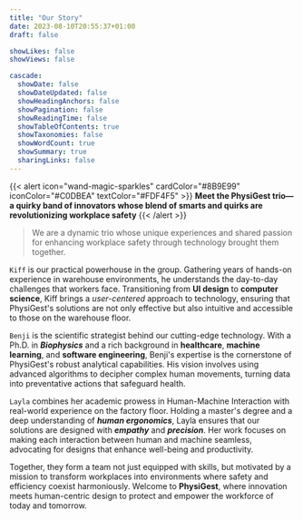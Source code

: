 ```yaml
---
title: "Our Story"
date: 2023-08-10T20:55:37+01:00
draft: false

showLikes: false
showViews: false

cascade:
  showDate: false
  showDateUpdated: false
  showHeadingAnchors: false
  showPagination: false
  showReadingTime: false
  showTableOfContents: true
  showTaxonomies: false
  showWordCount: true
  showSummary: true
  sharingLinks: false
---
```


{{< alert icon="wand-magic-sparkles" cardColor="#8B9E99" iconColor="#C0DBEA" textColor="#FDF4F5" >}}
**Meet the PhysiGest trio—a quirky band of innovators whose blend of smarts and quirks are revolutionizing workplace safety**
{{< /alert >}}

> We are a dynamic trio whose unique experiences and shared passion for enhancing workplace safety through technology brought them together.

`Kiff` is our practical powerhouse in the group. Gathering years of hands-on experience in warehouse environments, he understands the day-to-day challenges that workers face. Transitioning from **UI design** to **computer science**, Kiff brings a _user-centered_ approach to technology, ensuring that PhysiGest's solutions are not only effective but also intuitive and accessible to those on the warehouse floor.

`Benji` is the scientific strategist behind our cutting-edge technology. With a Ph.D. in **_Biophysics_** and a rich background in **healthcare**, **machine learning**, and **software engineering**, Benji's expertise is the cornerstone of PhysiGest's robust analytical capabilities. His vision involves using advanced algorithms to decipher complex human movements, turning data into preventative actions that safeguard health.

`Layla` combines her academic prowess in Human-Machine Interaction with real-world experience on the factory floor. Holding a master's degree and a deep understanding of _**human ergonomics**_, Layla ensures that our solutions are designed with **_empathy_** and **_precision_**. Her work focuses on making each interaction between human and machine seamless, advocating for designs that enhance well-being and productivity.

Together, they form a team not just equipped with skills, but motivated by a mission to transform workplaces into environments where safety and efficiency coexist harmoniously. Welcome to **PhysiGest**, where innovation meets human-centric design to protect and empower the workforce of today and tomorrow.
